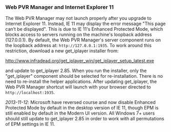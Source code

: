 ### Web PVR Manager and Internet Explorer 11

The Web PVR Manager may not launch properly after you upgrade to Internet Explorer 11.  Instead, IE 11 may display the error message "This page can’t be displayed".  This is due to IE 11's Enhanced Protected Mode, which blocks access to servers running on the machine's loopback address (127.0.0.1).  By default, the Web PVR Manager's server component runs on the loopback address at: `http://127.0.0.1:1935`.  To work around this restriction, download a new get_iplayer installer from:

<http://www.infradead.org/get_iplayer_win/get_iplayer_setup_latest.exe>

and update to get_iplayer 2.85.  When you run the installer, only the "get_iplayer" component should be selected for re-installation.  There is no need to re-install the helper applications.  After updating get_iplayer, the Web PVR Manager shortcut will launch with your browser directed to `http://localhost:1935`.

*2013-11-12*: Microsoft have reversed course and now disable Enhanced Protected Mode by default in the desktop version  of IE 11, though EPM is still enabled by default in the Modern UI version.  All Windows 7+ users should still update to get_iplayer 2.85 in order to work with all permutations of EPM settings in IE 11.